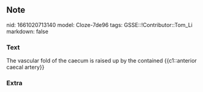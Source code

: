## Note
nid: 1661020713140
model: Cloze-7de96
tags: GSSE::!Contributor::Tom_Li
markdown: false

### Text
<div>
  The vascular fold of the caecum is raised up by the contained
  {{c1::anterior caecal artery}}
</div>

### Extra

